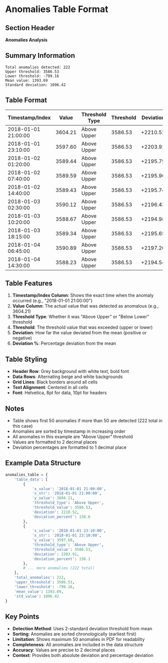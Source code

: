 # Anomalies Table Format

## Section Header

**Anomalies Analysis**

## Summary Information

```
Total anomalies detected: 222
Upper threshold: 3586.53
Lower threshold: -799.16
Mean value: 1393.69
Standard deviation: 1096.42
```

## Table Format

| Timestamp/Index     | Value   | Threshold Type | Threshold | Deviation | Deviation % |
| ------------------- | ------- | -------------- | --------- | --------- | ----------- |
| 2018-01-01 21:00:00 | 3604.21 | Above Upper    | 3586.53   | +2210.52  | +158.6%     |
| 2018-01-01 23:10:00 | 3597.60 | Above Upper    | 3586.53   | +2203.91  | +158.1%     |
| 2018-01-02 01:20:00 | 3589.44 | Above Upper    | 3586.53   | +2195.75  | +157.5%     |
| 2018-01-02 07:40:00 | 3589.59 | Above Upper    | 3586.53   | +2195.90  | +157.5%     |
| 2018-01-02 14:40:00 | 3589.43 | Above Upper    | 3586.53   | +2195.74  | +157.5%     |
| 2018-01-03 02:30:00 | 3590.12 | Above Upper    | 3586.53   | +2196.43  | +157.6%     |
| 2018-01-03 10:20:00 | 3588.67 | Above Upper    | 3586.53   | +2194.98  | +157.4%     |
| 2018-01-03 18:15:00 | 3589.34 | Above Upper    | 3586.53   | +2195.65  | +157.5%     |
| 2018-01-04 06:45:00 | 3590.89 | Above Upper    | 3586.53   | +2197.20  | +157.6%     |
| 2018-01-04 14:30:00 | 3588.23 | Above Upper    | 3586.53   | +2194.54  | +157.4%     |

## Table Features

1. **Timestamp/Index Column**: Shows the exact time when the anomaly occurred (e.g., "2018-01-01 21:00:00")
2. **Value Column**: The actual value that was detected as anomalous (e.g., 3604.21)
3. **Threshold Type**: Whether it was "Above Upper" or "Below Lower" threshold
4. **Threshold**: The threshold value that was exceeded (upper or lower)
5. **Deviation**: How far the value deviated from the mean (positive or negative)
6. **Deviation %**: Percentage deviation from the mean

## Table Styling

- **Header Row**: Grey background with white text, bold font
- **Data Rows**: Alternating beige and white backgrounds
- **Grid Lines**: Black borders around all cells
- **Text Alignment**: Centered in all cells
- **Font**: Helvetica, 8pt for data, 10pt for headers

## Notes

- Table shows first 50 anomalies if more than 50 are detected (222 total in this case)
- Anomalies are sorted by timestamp in increasing order
- All anomalies in this example are "Above Upper" threshold
- Values are formatted to 2 decimal places
- Deviation percentages are formatted to 1 decimal place

## Example Data Structure

```python
anomalies_table = {
    'table_data': [
        {
            'x_value': '2018-01-01 21:00:00',
            'x_str': '2018-01-01 21:00:00',
            'y_value': 3604.21,
            'threshold_type': 'Above Upper',
            'threshold_value': 3586.53,
            'deviation': 2210.52,
            'deviation_percent': 158.6
        },
        {
            'x_value': '2018-01-01 23:10:00',
            'x_str': '2018-01-01 23:10:00',
            'y_value': 3597.60,
            'threshold_type': 'Above Upper',
            'threshold_value': 3586.53,
            'deviation': 2203.91,
            'deviation_percent': 158.1
        },
        # ... more anomalies (222 total)
    ],
    'total_anomalies': 222,
    'upper_threshold': 3586.53,
    'lower_threshold': -799.16,
    'mean_value': 1393.69,
    'std_value': 1096.42
}
```

## Key Points

- **Detection Method**: Uses 2-standard deviation threshold from mean
- **Sorting**: Anomalies are sorted chronologically (earliest first)
- **Limitation**: Shows maximum 50 anomalies in PDF for readability
- **Completeness**: All anomalies are included in the data structure
- **Accuracy**: Values are precise to 2 decimal places
- **Context**: Provides both absolute deviation and percentage deviation
